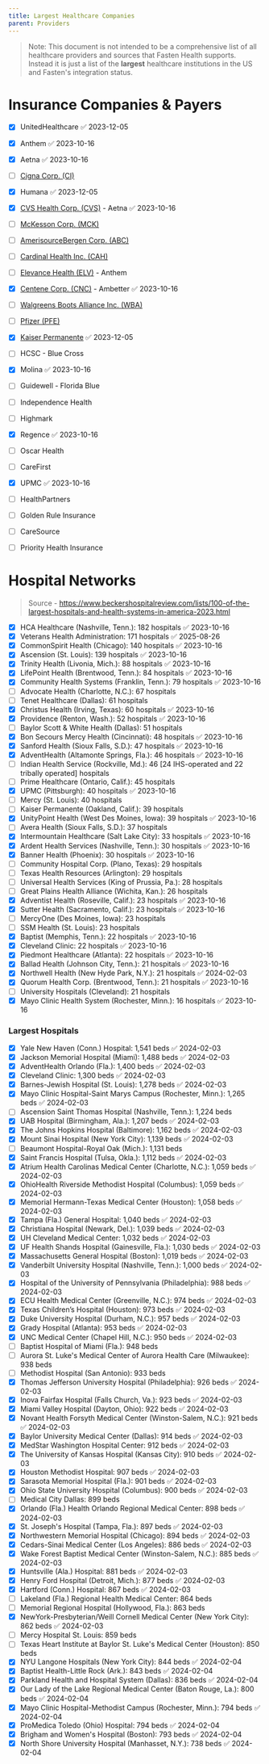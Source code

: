 ```yaml
---
title: Largest Healthcare Companies
parent: Providers
---
```


> Note: This document is not intended to be a comprehensive list of all healthcare providers and sources that Fasten Health supports. Instead it is just a list of the **largest** healthcare institutions in the US and Fasten's integration status. 

# Insurance Companies & Payers

- [x] UnitedHealthcare ✅ 2023-12-05
- [x] Anthem ✅ 2023-10-16
- [x] Aetna ✅ 2023-10-16
- [ ] [Cigna Corp. (CI)](https://www.investopedia.com/markets/quote?tvwidgetsymbol=CI)
- [x] Humana ✅ 2023-12-05
- [x] [CVS Health Corp. (CVS)](https://www.investopedia.com/markets/quote?tvwidgetsymbol=CVS) - Aetna ✅ 2023-10-16
- [ ] [McKesson Corp. (MCK)](https://www.investopedia.com/markets/quote?tvwidgetsymbol=MCK)
- [ ] [AmerisourceBergen Corp. (ABC)](https://www.investopedia.com/markets/quote?tvwidgetsymbol=ABC)
- [ ] [Cardinal Health Inc. (CAH)](https://www.investopedia.com/markets/quote?tvwidgetsymbol=CAH)
- [ ] [Elevance Health (ELV)](https://www.investopedia.com/markets/quote?tvwidgetsymbol=ELV) - Anthem
- [x] [Centene Corp. (CNC)](https://www.investopedia.com/markets/quote?tvwidgetsymbol=CNC) - Ambetter ✅ 2023-10-16
- [ ] [Walgreens Boots Alliance Inc. (WBA)](https://www.investopedia.com/markets/quote?tvwidgetsymbol=WBA)
- [ ] [Pfizer (PFE)](https://www.investopedia.com/markets/quote?tvwidgetsymbol=PFE)
- [x] [Kaiser Permanente](https://www.valuepenguin.com/largest-health-insurance-companies#kaiser "Kaiser Permanente") ✅ 2023-12-05
- [ ] HCSC - Blue Cross
- [x] Molina ✅ 2023-10-16
- [ ] Guidewell - Florida Blue
- [ ] Independence Health
- [ ] Highmark
- [x] Regence ✅ 2023-10-16
- [ ] Oscar Health
- [ ] CareFirst
- [x] UPMC ✅ 2023-10-16
- [ ] HealthPartners
- [ ] Golden Rule Insurance
- [ ] CareSource
- [ ] Priority Health Insurance


# Hospital Networks

> Source - https://www.beckershospitalreview.com/lists/100-of-the-largest-hospitals-and-health-systems-in-america-2023.html


- [x] HCA Healthcare (Nashville, Tenn.): 182 hospitals ✅ 2023-10-16
- [x] Veterans Health Administration: 171 hospitals ✅ 2025-08-26
- [x] CommonSpirit Health (Chicago): 140 hospitals ✅ 2023-10-16
- [x] Ascension (St. Louis): 139 hospitals ✅ 2023-10-16
- [x] Trinity Health (Livonia, Mich.): 88 hospitals ✅ 2023-10-16
- [x] LifePoint Health (Brentwood, Tenn.): 84 hospitals ✅ 2023-10-16
- [x] Community Health Systems (Franklin, Tenn.): 79 hospitals ✅ 2023-10-16
- [ ] Advocate Health (Charlotte, N.C.): 67 hospitals   
- [ ] Tenet Healthcare (Dallas): 61 hospitals   
- [x] Christus Health (Irving, Texas): 60 hospitals ✅ 2023-10-16
- [x] Providence (Renton, Wash.): 52 hospitals ✅ 2023-10-16
- [ ] Baylor Scott & White Health (Dallas): 51 hospitals   
- [x] Bon Secours Mercy Health (Cincinnati): 48 hospitals ✅ 2023-10-16
- [x] Sanford Health (Sioux Falls, S.D.): 47 hospitals ✅ 2023-10-16
- [x] AdventHealth (Altamonte Springs, Fla.): 46 hospitals ✅ 2023-10-16
- [ ] Indian Health Service (Rockville, Md.): 46 [24 IHS-operated and 22 tribally operated] hospitals  
- [ ] Prime Healthcare (Ontario, Calif.): 45 hospitals   
- [x] UPMC (Pittsburgh): 40 hospitals ✅ 2023-10-16
- [ ] Mercy (St. Louis): 40 hospitals    
- [ ] Kaiser Permanente (Oakland, Calif.): 39 hospitals    
- [x] UnityPoint Health (West Des Moines, Iowa): 39 hospitals ✅ 2023-10-16
- [ ] Avera Health (Sioux Falls, S.D.): 37 hospitals    
- [x] Intermountain Healthcare (Salt Lake City): 33 hospitals ✅ 2023-10-16
- [x] Ardent Health Services (Nashville, Tenn.): 30 hospitals ✅ 2023-10-16
- [x] Banner Health (Phoenix): 30 hospitals ✅ 2023-10-16
- [ ] Community Hospital Corp. (Plano, Texas): 29 hospitals  
- [ ] Texas Health Resources (Arlington): 29 hospitals   
- [ ] Universal Health Services (King of Prussia, Pa.): 28 hospitals 
- [ ] Great Plains Health Alliance (Wichita, Kan.): 26 hospitals  
- [x] Adventist Health (Roseville, Calif.): 23 hospitals ✅ 2023-10-16
- [x] Sutter Health (Sacramento, Calif.): 23 hospitals ✅ 2023-10-16
- [ ] MercyOne (Des Moines, Iowa): 23 hospitals   
- [ ] SSM Health (St. Louis): 23 hospitals    
- [x] Baptist (Memphis, Tenn.): 22 hospitals ✅ 2023-10-16
- [x] Cleveland Clinic: 22 hospitals ✅ 2023-10-16
- [x] Piedmont Healthcare (Atlanta): 22 hospitals ✅ 2023-10-16
- [x] Ballad Health (Johnson City, Tenn.): 21 hospitals ✅ 2023-10-16
- [x] Northwell Health (New Hyde Park, N.Y.): 21 hospitals ✅ 2024-02-03
- [x] Quorum Health Corp. (Brentwood, Tenn.): 21 hospitals ✅ 2023-10-16
- [ ] University Hospitals (Cleveland): 21 hospitals   
- [x] Mayo Clinic Health System (Rochester, Minn.): 16 hospitals ✅ 2023-10-16

### **Largest Hospitals**

- [x] Yale New Haven (Conn.) Hospital: 1,541 beds ✅ 2024-02-03
- [x] Jackson Memorial Hospital (Miami): 1,488 beds ✅ 2024-02-03
- [x] AdventHealth Orlando (Fla.): 1,400 beds ✅ 2024-02-03
- [x] Cleveland Clinic: 1,300 beds ✅ 2024-02-03
- [x] Barnes-Jewish Hospital (St. Louis): 1,278 beds ✅ 2024-02-03
- [x] Mayo Clinic Hospital-Saint Marys Campus (Rochester, Minn.): 1,265 beds ✅ 2024-02-03
- [ ] Ascension Saint Thomas Hospital (Nashville, Tenn.): 1,224 beds  
- [x] UAB Hospital (Birmingham, Ala.): 1,207 beds ✅ 2024-02-03
- [x] The Johns Hopkins Hospital (Baltimore): 1,162 beds ✅ 2024-02-03
- [x] Mount Sinai Hospital (New York City): 1,139 beds ✅ 2024-02-03
- [ ] Beaumont Hospital-Royal Oak (Mich.): 1,131 beds   
- [x] Saint Francis Hospital (Tulsa, Okla.): 1,112 beds ✅ 2024-02-03
- [x] Atrium Health Carolinas Medical Center (Charlotte, N.C.): 1,059 beds ✅ 2024-02-03
- [x] OhioHealth Riverside Methodist Hospital (Columbus): 1,059 beds ✅ 2024-02-03
- [x] Memorial Hermann-Texas Medical Center (Houston): 1,058 beds ✅ 2024-02-03
- [x] Tampa (Fla.) General Hospital: 1,040 beds ✅ 2024-02-03
- [x] Christiana Hospital (Newark, Del.): 1,039 beds ✅ 2024-02-03
- [x] UH Cleveland Medical Center: 1,032 beds ✅ 2024-02-03
- [x] UF Health Shands Hospital (Gainesville, Fla.): 1,030 beds ✅ 2024-02-03
- [x] Massachusetts General Hospital (Boston): 1,019 beds ✅ 2024-02-03
- [x] Vanderbilt University Hospital (Nashville, Tenn.): 1,000 beds ✅ 2024-02-03
- [x] Hospital of the University of Pennsylvania (Philadelphia): 988 beds ✅ 2024-02-03
- [x] ECU Health Medical Center (Greenville, N.C.): 974 beds ✅ 2024-02-03
- [x] Texas Children’s Hospital (Houston): 973 beds ✅ 2024-02-03
- [x] Duke University Hospital (Durham, N.C.): 957 beds ✅ 2024-02-03
- [x] Grady Hospital (Atlanta): 953 beds ✅ 2024-02-03
- [x] UNC Medical Center (Chapel Hill, N.C.): 950 beds ✅ 2024-02-03
- [ ] Baptist Hospital of Miami (Fla.): 948 beds  
- [ ] Aurora St. Luke's Medical Center of Aurora Health Care (Milwaukee): 938 beds  
- [ ] Methodist Hospital (San Antonio): 933 beds   
- [x] Thomas Jefferson University Hospital (Philadelphia): 926 beds ✅ 2024-02-03
- [x] Inova Fairfax Hospital (Falls Church, Va.): 923 beds ✅ 2024-02-03
- [x] Miami Valley Hospital (Dayton, Ohio): 922 beds ✅ 2024-02-03
- [x] Novant Health Forsyth Medical Center (Winston-Salem, N.C.): 921 beds ✅ 2024-02-03
- [x] Baylor University Medical Center (Dallas): 914 beds ✅ 2024-02-03
- [x] MedStar Washington Hospital Center: 912 beds ✅ 2024-02-03
- [x] The University of Kansas Hospital (Kansas City): 910 beds ✅ 2024-02-03
- [x] Houston Methodist Hospital: 907 beds ✅ 2024-02-03
- [x] Sarasota Memorial Hospital (Fla.): 901 beds ✅ 2024-02-03
- [x] Ohio State University Hospital (Columbus): 900 beds ✅ 2024-02-03
- [ ] Medical City Dallas: 899 beds 
- [x] Orlando (Fla.) Health Orlando Regional Medical Center: 898 beds ✅ 2024-02-03
- [x] St. Joseph's Hospital (Tampa, Fla.): 897 beds ✅ 2024-02-03
- [x] Northwestern Memorial Hospital (Chicago): 894 beds ✅ 2024-02-03
- [x] Cedars-Sinai Medical Center (Los Angeles): 886 beds ✅ 2024-02-03
- [x] Wake Forest Baptist Medical Center (Winston-Salem, N.C.): 885 beds ✅ 2024-02-03
- [x] Huntsville (Ala.) Hospital: 881 beds ✅ 2024-02-03
- [x] Henry Ford Hospital (Detroit, Mich.): 877 beds ✅ 2024-02-03
- [x] Hartford (Conn.) Hospital: 867 beds ✅ 2024-02-03
- [ ] Lakeland (Fla.) Regional Health Medical Center: 864 beds 
- [ ] Memorial Regional Hospital (Hollywood, Fla.): 863 beds  
- [x] NewYork-Presbyterian/Weill Cornell Medical Center (New York City): 862 beds ✅ 2024-02-03
- [ ] Mercy Hospital St. Louis: 859 beds   
- [ ] Texas Heart Institute at Baylor St. Luke's Medical Center (Houston): 850 beds   
- [x] NYU Langone Hospitals (New York City): 844 beds ✅ 2024-02-04
- [x] Baptist Health-Little Rock (Ark.): 843 beds ✅ 2024-02-04
- [x] Parkland Health and Hospital System (Dallas): 836 beds ✅ 2024-02-04
- [x] Our Lady of the Lake Regional Medical Center (Baton Rouge, La.): 800 beds ✅ 2024-02-04
- [x] Mayo Clinic Hospital-Methodist Campus (Rochester, Minn.): 794 beds ✅ 2024-02-04
- [x] ProMedica Toledo (Ohio) Hospital: 794 beds ✅ 2024-02-04
- [x] Brigham and Women's Hospital (Boston): 793 beds ✅ 2024-02-04
- [x] North Shore University Hospital (Manhasset, N.Y.): 738 beds ✅ 2024-02-04
